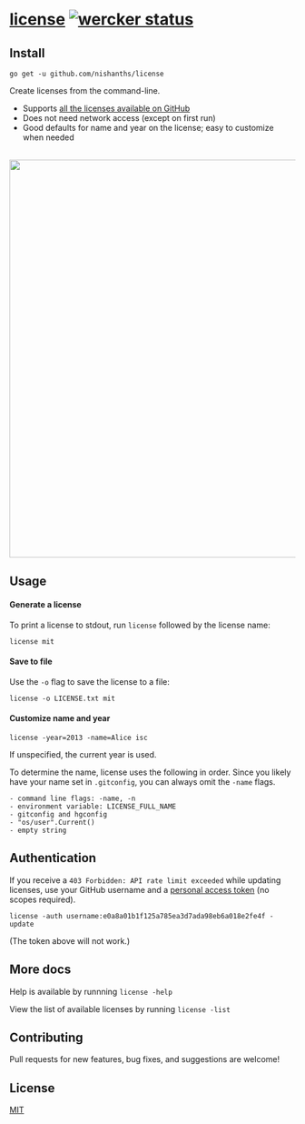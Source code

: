 # [license](https://github.com/nishanths/license) [![wercker status](https://app.wercker.com/status/1407b8c71c720358bf15eeb5815f99bd/s "wercker status")](https://app.wercker.com/project/bykey/1407b8c71c720358bf15eeb5815f99bd)

## Install

```
go get -u github.com/nishanths/license
``` 

Create licenses from the command-line.

* Supports [all the licenses available on GitHub](https://developer.github.com/v3/licenses/)
* Does not need network access (except on first run)
* Good defaults for name and year on the license; easy to customize when needed

<br>
<img src="https://zippy.gfycat.com/JoyfulBlandGermanshorthairedpointer.gif" width="700px"/>
<br>

## Usage

#### Generate a license

To print a license to stdout, run `license` followed by the license name:

```
license mit
```

#### Save to file

Use the `-o` flag to save the license to a file:

```
license -o LICENSE.txt mit
```

#### Customize name and year

```
license -year=2013 -name=Alice isc
```

If unspecified, the current year is used.

To determine the name, license uses the following in order. Since you likely have your name set in `.gitconfig`, you can always omit the `-name` flags.

```
- command line flags: -name, -n
- environment variable: LICENSE_FULL_NAME
- gitconfig and hgconfig
- "os/user".Current()
- empty string
```

## Authentication

If you receive a `403 Forbidden: API rate limit exceeded` while updating licenses, use your GitHub username and a [personal access token](https://github.com/settings/tokens) (no scopes required).

```
license -auth username:e0a8a01b1f125a785ea3d7ada98eb6a018e2fe4f -update
```

(The token above will not work.)

## More docs

Help is available by runnning `license -help`

View the list of available licenses by running `license -list`


## Contributing

Pull requests for new features, bug fixes, and suggestions are welcome!

## License

[MIT](https://github.com/nishanths/license/blob/master/LICENSE)
